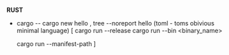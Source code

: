 **RUST**
- cargo -- cargo new hello , tree --noreport hello (toml - toms obivious minimal language)
[ 
    cargo run --release
    cargo run --bin <binary_name>

    cargo run --manifest-path
 ]
